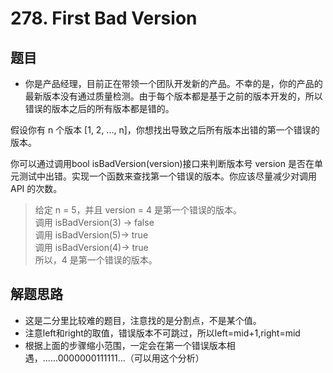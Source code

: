 # 278. First Bad Version
## 题目
- 你是产品经理，目前正在带领一个团队开发新的产品。不幸的是，你的产品的最新版本没有通过质量检测。由于每个版本都是基于之前的版本开发的，所以错误的版本之后的所有版本都是错的。

假设你有 n 个版本 [1, 2, ..., n]，你想找出导致之后所有版本出错的第一个错误的版本。

你可以通过调用bool isBadVersion(version)接口来判断版本号 version 是否在单元测试中出错。实现一个函数来查找第一个错误的版本。你应该尽量减少对调用 API 的次数。

>给定 n = 5，并且 version = 4 是第一个错误的版本。  
调用 isBadVersion(3) -> false  
调用 isBadVersion(5)-> true  
调用 isBadVersion(4)-> true  
所以，4 是第一个错误的版本。

## 解题思路
- 这是二分里比较难的题目，注意找的是分割点，不是某个值。
- 注意left和right的取值，错误版本不可跳过，所以left=mid+1,right=mid
- 根据上面的步骤缩小范围，一定会在第一个错误版本相遇，......0000000111111...（可以用这个分析）